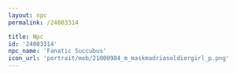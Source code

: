 ```yaml
---
layout: npc
permalink: /24003314

title: Npc
id: '24003314'
npc_name: 'Fanatic Succubus'
icon_url: 'portrait/mob/21000984_m_maskmadriasoldiergirl_p.png'
---
```

